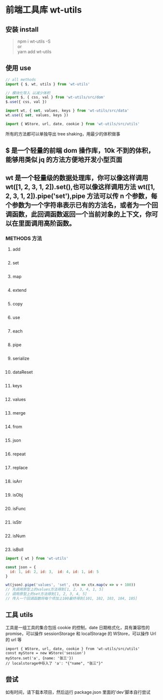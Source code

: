 # 前端工具库 wt-utils

## 安装 install

> npm i wt-utils -S  
> or  
> yarn add wt-utils

## 使用 use

```js
// all methods
import { $, wt, utils } from 'wt-utils'

// 模块化导入 以减少体积
import $, { css, val } from 'wt-utils/src/dom'
$.use({ css, val })

import wt, { set, values, keys } from 'wt-utils/src/data'
wt.use({ set, values, keys })

import { WStore, url, date, cookie } from 'wt-utils/src/utils'
```

所有的方法都可以单独导出 tree shaking，用最少的体积做事

## $ 是一个轻量的前端 dom 操作库，10k 不到的体积，能够用类似 jq 的方法方便地开发小型页面

## wt 是一个轻量级的数据处理库，你可以像这样调用 wt([1, 2, 3, 1, 2]).set(),也可以像这样调用方法 wt([1, 2, 3, 1, 2]).pipe('set'),pipe 方法可以传 n 个参数，每个参数为一个字符串表示已有的方法名，或者为一个回调函数，此回调函数返回一个当前对象的上下文，你可以在里面调用高阶函数。

### METHODS 方法 
1. add
``` js

```
2. set
``` js

```
3. map
``` js

```
4. extend
``` js

```
5. copy
``` js

```
6. use
``` js

```
7. each
``` js

```
8. pipe
``` js

```
9. serialize
``` js

```
10. dataReset
``` js

```
11. keys
``` js

```
12. values
``` js

```
13. merge
``` js

```
14. from
``` js

```
15. json
``` js

```
16. repeat
``` js

```
17. replace
``` js

```
18. isArr
``` js

```
19. isObj
``` js

```
20. isFunc
``` js

```
21. isStr
``` js

```
22. isNum
``` js

```
23. isBoll
``` js
import { wt } from 'wt-utils'

const json = {
  id: 1, id: 2, id: 3,  id: 4, id: 1, id: 5
}

wt(json).pipe('values', 'set', ctx => ctx.map(v => v + 100))
// 先调用原型上的values方法得到[1, 2, 3, 4, 1, 5]
// 调用原型上的set方法得到[1, 2, 3, 4, 5]
// 传入一个回调函数将每个项加上100最终得到[101, 102, 103, 104, 105]
```

## 工具 utils

工具是一组工具的集合包括 cookie 的控制，date 日期格式化，具有兼容性的 promise，可以操作 sessionStorage 和 localStorage 的 WStore，可以操作 Url 的 url 等

```
import { WStore, url, date, cookie } from 'wt-utils/src/utils'
const myStore = new WStore('session')
myStore.set('a', {name: '张三'})
// localstorage中存入了 'a': "{"name", "张三"}"

```

## 尝试

如有时间，请下载本项目，然后运行 package.json 里面的'dev'脚本自行尝试

